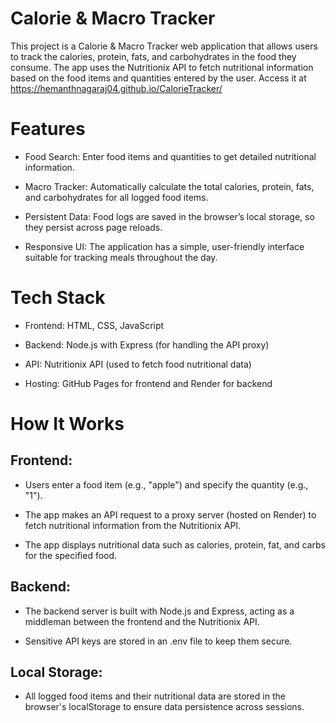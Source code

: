 # Calorie & Macro Tracker
This project is a Calorie & Macro Tracker web application that allows users to track the calories, protein, fats, and carbohydrates in the food they consume. The app uses the Nutritionix API to fetch nutritional information based on the food items and quantities entered by the user. Access it at https://hemanthnagaraj04.github.io/CalorieTracker/

# Features
* Food Search: Enter food items and quantities to get detailed nutritional information.

* Macro Tracker: Automatically calculate the total calories, protein, fats, and carbohydrates for all logged food items.

* Persistent Data: Food logs are saved in the browser’s local storage, so they persist across page reloads.

* Responsive UI: The application has a simple, user-friendly interface suitable for tracking meals throughout the day.

# Tech Stack
* Frontend: HTML, CSS, JavaScript

* Backend: Node.js with Express (for handling the API proxy)

* API: Nutritionix API (used to fetch food nutritional data)

* Hosting: GitHub Pages for frontend and Render for backend

# How It Works
## Frontend:

* Users enter a food item (e.g., "apple") and specify the quantity (e.g., "1").

* The app makes an API request to a proxy server (hosted on Render) to fetch nutritional information from the Nutritionix API.

* The app displays nutritional data such as calories, protein, fat, and carbs for the specified food.

## Backend:

* The backend server is built with Node.js and Express, acting as a middleman between the frontend and the Nutritionix API.

* Sensitive API keys are stored in an .env file to keep them secure.

## Local Storage:

* All logged food items and their nutritional data are stored in the browser's localStorage to ensure data persistence across sessions.

